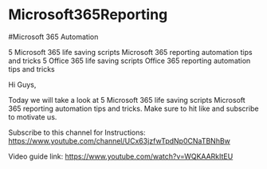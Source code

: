 # Microsoft365Reporting
#Microsoft 365 Automation

5 Microsoft 365 life saving scripts Microsoft 365 reporting automation tips and tricks
5 Office 365 life saving scripts Office 365 reporting automation tips and tricks

Hi Guys,


Today we will take a look  at 5 Microsoft 365 life saving scripts Microsoft 365 reporting automation tips and tricks.
Make sure to hit like and subscribe to motivate us.

Subscribe to this channel for Instructions:
https://www.youtube.com/channel/UCx63jzfwTpdNp0CNaTBNhBw

Video guide link:
https://www.youtube.com/watch?v=WQKAARkItEU

